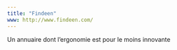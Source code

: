 ```yaml
---
title: "Findeen"
www: http://www.findeen.com/
---
```


Un annuaire dont l’ergonomie est pour le moins innovante